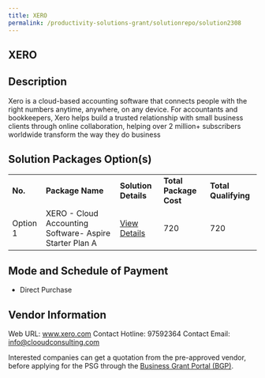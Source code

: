 ```yaml
---
title: XERO
permalink: /productivity-solutions-grant/solutionrepo/solution2308
---
```


## XERO

## Description

Xero is a cloud-based accounting software that connects people with the right numbers anytime, anywhere, on any device. For accountants and bookkeepers, Xero helps build a trusted relationship with small business clients through online collaboration, helping over 2 million+ subscribers worldwide transform the way they do business

## Solution Packages Option(s)

<table>
<tr>
<td><b>No.</b></td>
<td><b>Package Name</b></td>
<td><b>Solution Details</b></td>
<td><b>Total Package Cost</b></td>
<td><b>Total Qualifying</b></td>
</tr>
<tr>
<td>Option 1</td>
<td>XERO - Cloud Accounting Software- Aspire Starter Plan A</td>
<td><a href='https://www.gobusiness.gov.sg/images/psg/Desensitised_Clooud_Consulting_20200791_Annex_3_Part_1.pdf'>View Details</a></td>
<td>720</td>
<td>720</td>
</tr>
</table>

## Mode and Schedule of Payment

 - Direct Purchase

## Vendor Information

 Web URL: www.xero.com 
Contact Hotline: 97592364 
Contact Email: info@clooudconsulting.com 


Interested companies can get a quotation from the pre-approved vendor, before applying for the PSG through the <a href='https://www.businessgrants.gov.sg/'>Business Grant Portal (BGP)</a>.
<script src="/jquery/resize-tables.js"></script>
